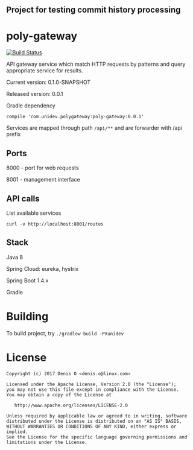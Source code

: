 ## Project for testing commit history processing


# poly-gateway

[![Build Status](https://travis-ci.org/universal-development/poly-gateway.svg?branch=master)](https://travis-ci.org/universal-development/poly-gateway)

API gateway service which match HTTP requests by patterns and query appropriate service for results.

Current version: 0.1.0-SNAPSHOT

Released version: 0.0.1

Gradle dependency 

```compile 'com.unidev.polygateway:poly-gateway:0.0.1' ```

Services are mapped through path `/api/**` and are forwarder with /api prefix

## Ports

8000 - port for web requests

8001 - management interface


## API calls

List available services

`curl -v http://localhost:8001/routes`

## Stack

 Java 8

 Spring Cloud: eureka, hystrix 
 
 Spring Boot 1.4.x

 Gradle


# Building
To build project, try
`./gradlew build -PXunidev`

License
=======
 
    Copyright (c) 2017 Denis O <denis.o@linux.com>
 
    Licensed under the Apache License, Version 2.0 (the "License");
    you may not use this file except in compliance with the License.
    You may obtain a copy of the License at
 
       http://www.apache.org/licenses/LICENSE-2.0
 
    Unless required by applicable law or agreed to in writing, software
    distributed under the License is distributed on an "AS IS" BASIS,
    WITHOUT WARRANTIES OR CONDITIONS OF ANY KIND, either express or implied.
    See the License for the specific language governing permissions and
    limitations under the License.
